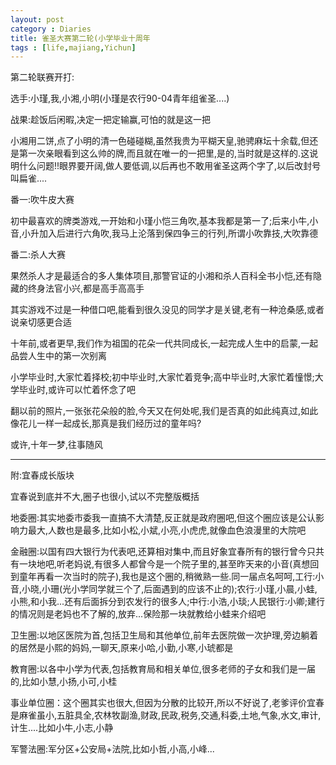 ```yaml
---
layout: post
category : Diaries
title: 雀圣大赛第二轮(小学毕业十周年
tags : [life,majiang,Yichun]
---
```



第二轮联赛开打:

 

选手:小瑾,我,小湘,小明(小瑾是农行90-04青年组雀圣....)

 

 

 

战果:趁饭后闲暇,决定一把定输赢,可怕的就是这一把

 

小湘用二饼,点了小明的清一色碰碰糊,虽然我贵为平糊天皇,驰骋麻坛十余载,但还是第一次亲眼看到这么帅的牌,而且就在唯一的一把里,是的,当时就是这样的.这说明什么问题!!眼界要开阔,做人要低调,以后再也不敢用雀圣这两个字了,以后改封号叫扁雀....

 

 

 

 

 

番一:吹牛皮大赛

 

初中最喜欢的牌类游戏,一开始和小瑾小恺三角吹,基本我都是第一了;后来小牛,小音,小升加入后进行六角吹,我马上沦落到保四争三的行列,所谓小吹靠技,大吹靠德

 

番二:杀人大赛

 

果然杀人才是最适合的多人集体项目,那警官证的小湘和杀人百科全书小恺,还有隐藏的终身法官小兴,都是高手高高手

 

 

 

其实游戏不过是一种借口吧,能看到很久没见的同学才是关键,老有一种沧桑感,或者说亲切感更合适

 

十年前,或者更早,我们作为祖国的花朵一代共同成长,一起完成人生中的启蒙,一起品尝人生中的第一次别离

 

小学毕业时,大家忙着择校;初中毕业时,大家忙着竞争;高中毕业时,大家忙着憧憬;大学毕业时,或许可以忙着怀念了吧

 

翻以前的照片,一张张花朵般的脸,今天又在何处呢,我们是否真的如此纯真过,如此像花儿一样一起成长,那真是我们经历过的童年吗?

 

或许,十年一梦,往事随风

 

 

 
---
 

附:宜春成长版块

宜春说到底并不大,圈子也很小,试以不完整版概括

 

地委圈:其实地委市委我一直搞不大清楚,反正就是政府圈吧,但这个圈应该是公认影响力最大,人数也是最多,比如小松,小斌,小亮,小虎虎,就像血色浪漫里的大院吧

 

金融圈:以国有四大银行为代表吧,还算相对集中,而且好象宜春所有的银行曾今只共有一块地吧,听老妈说,有很多人都曾今是一个院子里的,甚至昨天来的小音(真想回到童年再看一次当时的院子),我也是这个圈的,稍微熟一些.同一届点名呵呵,工行:小音,小晓,小珊(光小学同学就三个了,后面遇到的应该不止的);农行:小瑾,小晨,小蛙,小熊,和小我...还有后面拆分到农发行的很多人;中行:小浩,小琰;人民银行:小卿;建行的情况则是老妈也不了解的,放弃...保险那一块就教给小蛙来介绍吧

 

卫生圈:以地区医院为首,包括卫生局和其他单位,前年去医院做一次护理,旁边躺着的居然是小熙的妈妈,一聊天,原来小哈,小勤,小寒,小琥都是

 

教育圈:以各中小学为代表,包括教育局和相关单位,很多老师的子女和我们是一届的,比如小慧,小扬,小可,小桂

 

事业单位圈：这个圈其实也很大,但因为分散的比较开,所以不好说了,老爹评价宜春是麻雀虽小,五脏具全,农林牧副渔,财政,民政,税务,交通,科委,土地,气象,水文,审计,计生....比如小牛,小志,小静

 

军警法圈:军分区+公安局+法院,比如小哲,小高,小峰...